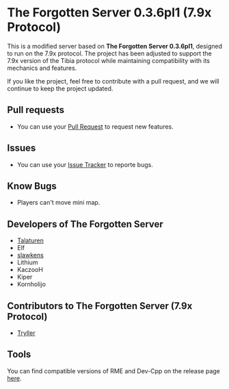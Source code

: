 # The Forgotten Server 0.3.6pl1 (7.9x Protocol)

This is a modified server based on **The Forgotten Server 0.3.6pl1**, designed to run on the 7.9x protocol. The project has been adjusted to support the 7.9x version of the Tibia protocol while maintaining compatibility with its mechanics and features.

If you like the project, feel free to contribute with a pull request, and we will continue to keep the project updated.

## Pull requests
- You can use your [Pull Request](https://github.com/jprzimba/tfs0.3.6pl1-7.9x/pulls) to request new features.

## Issues
- You can use your [Issue Tracker](https://github.com/jprzimba/tfs0.3.6pl1-7.9x/issues) to reporte bugs.

## Know Bugs
- Players can't move mini map.

## Developers of The Forgotten Server

- [Talaturen](https://github.com/MarkSamman)
- Elf
- [slawkens](https://github.com/slawkens)
- Lithium
- KaczooH
- Kiper
- Kornholijo

## Contributors to The Forgotten Server (7.9x Protocol)
- [Tryller](https://github.com/jprzimba)

## Tools
You can find compatible versions of RME and Dev-Cpp on the release page [here](https://github.com/jprzimba/decayservers/releases).

